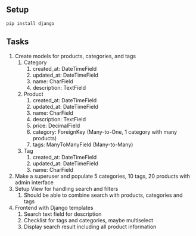 ## Setup
`pip install django`

## Tasks
1. Create models for products, categories, and tags
   1. Category
      1. created_at: DateTimeField
      2. updated_at: DateTimeField
      3. name: CharField
      4. description: TextField
   2. Product
      1. created_at: DateTimeField
      2. updated_at: DateTimeField
      3. name: CharField
      4. description: TextField
      5. price: DecimalField
      6. category: ForeignKey (Many-to-One, 1 category with many products)
      7. tags: ManyToManyField (Many-to-Many)
   3. Tag
      1. created_at: DateTimeField
      2. updated_at: DateTimeField
      3. name: CharField
2. Make a superuser and populate 5 categories, 10 tags, 20 products with admin interface
3. Setup View for handling search and filters
   1. Should be able to combine search with products, categories and tags
4. Frontend with Django templates
   1. Search text field for description
   2. Checklist for tags and categories, maybe multiselect
   3. Display search result including all product information
